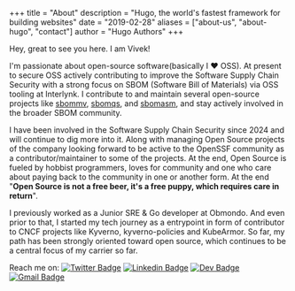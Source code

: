 +++
title = "About"
description = "Hugo, the world's fastest framework for building websites"
date = "2019-02-28"
aliases = ["about-us", "about-hugo", "contact"]
author = "Hugo Authors"
+++


Hey, great to see you here. I am Vivek!

I'm passionate about open-source software(basically I ❤️ OSS). At present to secure OSS actively contributing to improve the Software Supply Chain Security with a strong focus on SBOM (Software Bill of Materials) via OSS tooling at Interlynk. I contribute to and maintain several open-source projects like [sbommv](https://interlynk-io/sbommv), [sbomqs](https://interlynk-io/sbomqs), and [sbomasm](https://interlynk-io/sbomasm), and stay actively involved in the broader SBOM community.

I have been involved in the Software Supply Chain Security since 2024 and will continue to dig more into it. Along with managing Open Source projects of the company looking forward to be active to the OpenSSF community as a contributor/maintainer to some of the projects. At the end, Open Source is fueled by hobbist programmers, loves for community and one who care about paying back to the community in one or another form. At the end "**Open Source is not a free beer, it's a free puppy, which requires care in return**".

I previously worked as a Junior SRE & Go developer at Obmondo. And even prior to that, I started my tech journey as a entrypoint in form of contributor to CNCF projects like Kyverno, kyverno-policies and KubeArmor. So far, my path has been strongly oriented toward open source, which continues to be a central focus of my carrier so far.

Reach me on:
[![Twitter Badge](https://img.shields.io/badge/-@viveksahu_26-1ca0f1?style=flat-square&labelColor=1ca0f1&logo=twitter&logoColor=white&link=https://twitter.com/techie_das)](https://twitter.com/viveksahu_26)
[![Linkedin Badge](https://img.shields.io/badge/-viveksahu26-blue?style=flat-square&logo=Linkedin&logoColor=white&link=https://www.linkedin.com/in/viveksahu26/)](https://www.linkedin.com/in/viveksahu26/)
[![Dev Badge](https://img.shields.io/badge/-@viveksahu26-03a57a?style=flat-square&labelColor=000000&logo=Dev&link=https://dev.to/viveksahu26/)](https://dev.to/viveksahu26)
[![Gmail Badge](https://img.shields.io/badge/-vivekkumarsahu650@gmail.com-c14438?style=flat-square&logo=Gmail&logoColor=white&link=mailto:vivekkumarsahu650@gmail.com)](mailto:vivekkumarsahu650@gmail.com)
